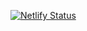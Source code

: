 [![Netlify Status](https://api.netlify.com/api/v1/badges/b2b07522-c037-4f37-9d48-0077174d70b2/deploy-status)](https://app.netlify.com/sites/objective-khorana-c138fb/deploys)
